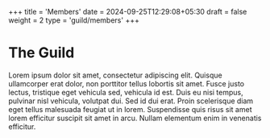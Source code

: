 +++
title = 'Members'
date = 2024-09-25T12:29:08+05:30
draft = false
weight = 2
type = 'guild/members'
+++

# The Guild

Lorem ipsum dolor sit amet, consectetur adipiscing elit. Quisque ullamcorper erat dolor, non porttitor tellus lobortis sit amet. Fusce justo lectus, tristique eget vehicula sed, vehicula id est. Duis eu nisi tempus, pulvinar nisl vehicula, volutpat dui. Sed id dui erat. Proin scelerisque diam eget tellus malesuada feugiat ut in lorem. Suspendisse quis risus sit amet lorem efficitur suscipit sit amet in arcu. Nullam elementum enim in venenatis efficitur.
